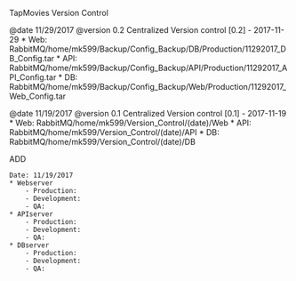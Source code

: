 TapMovies Version Control

@date 11/29/2017
@version 0.2
Centralized Version control
[0.2] - 2017-11-29
    * Web: RabbitMQ/home/mk599/Backup/Config_Backup/DB/Production/11292017_DB_Config.tar
    * API: RabbitMQ/home/mk599/Backup/Config_Backup/API/Production/11292017_API_Config.tar
    * DB:  RabbitMQ/home/mk599/Backup/Config_Backup/Web/Production/11292017_Web_Config.tar
 


@date 11/19/2017
@version 0.1
Centralized Version control
[0.1] - 2017-11-19
    * Web: RabbitMQ/home/mk599/Version_Control/(date)/Web
    * API: RabbitMQ/home/mk599/Version_Control/(date)/API
    * DB:  RabbitMQ/home/mk599/Version_Control/(date)/DB

ADD

    Date: 11/19/2017
    * Webserver
        - Production:
        - Development:
        - QA: 
    * APIserver
        - Production:
        - Development:
        - QA: 
    * DBserver
        - Production:
        - Development:
        - QA: 
